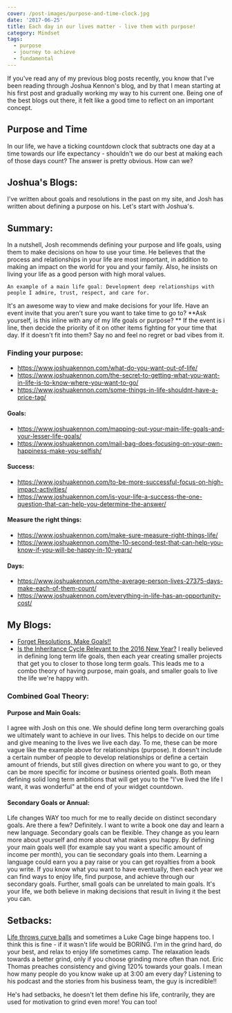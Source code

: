 ```yaml
---
cover: /post-images/purpose-and-time-clock.jpg
date: '2017-06-25'
title: Each day in our lives matter - live them with purpose!
category: Mindset
tags:
  - purpose
  - journey to achieve
  - fundamental
---
```

If you've read any of my previous blog posts recently, you know that I've been reading through Joshua Kennon's blog, and by that I mean starting at his first post and gradually working my way to his current one. Being one of the best blogs out there, it felt like a good time to reflect on an important concept. 

## Purpose and Time

In our life, we have a ticking countdown clock that subtracts one day at a time towards our life expectancy - shouldn't we do our best at making each of those days count? The answer is pretty obvious. How can we? 

## Joshua's Blogs:

I've written about goals and resolutions in the past on my site, and Josh has written about defining a purpose on his. Let's start with Joshua's. 

## Summary:

In a nutshell, Josh recommends defining your purpose and life goals, using them to make decisions on how to use your time. He believes that the process and relationships in your life are most important, in addition to making an impact on the world for you and your family. Also, he insists on living your life as a good person with high moral values. 
    
    
    An example of a main life goal: Development deep relationships with people I admire, trust, respect, and care for.

It's an awesome way to view and make decisions for your life. Have an event invite that you aren't sure you want to take time to go to? **Ask yourself, is this inline with any of my life goals or purpose? ** If the event is i line, then decide the priority of it on other items fighting for your time that day. If it doesn't fit into them? Say no and feel no regret or bad vibes from it. 

### Finding your purpose:

  * <https://www.joshuakennon.com/what-do-you-want-out-of-life/>
  * <https://www.joshuakennon.com/the-secret-to-getting-what-you-want-in-life-is-to-know-where-you-want-to-go/>
  * <https://www.joshuakennon.com/some-things-in-life-shouldnt-have-a-price-tag/>

#### Goals:

  * <https://www.joshuakennon.com/mapping-out-your-main-life-goals-and-your-lesser-life-goals/>
  * <https://www.joshuakennon.com/mail-bag-does-focusing-on-your-own-happiness-make-you-selfish/>

#### Success:

  * <https://www.joshuakennon.com/to-be-more-successful-focus-on-high-impact-activities/>
  * <https://www.joshuakennon.com/is-your-life-a-success-the-one-question-that-can-help-you-determine-the-answer/>

#### Measure the right things:

  * <https://www.joshuakennon.com/make-sure-measure-right-things-life/>
  * <https://www.joshuakennon.com/the-10-second-test-that-can-help-you-know-if-you-will-be-happy-in-10-years/>

#### Days:

  * <https://www.joshuakennon.com/the-average-person-lives-27375-days-make-each-of-them-count/>
  * <https://www.joshuakennon.com/everything-in-life-has-an-opportunity-cost/>
 

## My Blogs:

  * [Forget Resolutions, Make Goals!!](https://kalebmckelvey.com/forget-resolutions-make-goals)
  * [Is the Inheritance Cycle Relevant to the 2016 New Year?](https://kalebmckelvey.com/is-the-inheritance-cycle-relevant-to-the-2016-new-year)
I really believed in defining long term life goals, then each year creating smaller projects that get you to closer to those long term goals. This leads me to a combo theory of having purpose, main goals, and smaller goals to live the life we're happy with. 

### Combined Goal Theory:

#### Purpose and Main Goals:

I agree with Josh on this one. We should define long term overarching goals we ultimately want to achieve in our lives. This helps to decide on our time and give meaning to the lives we live each day. To me, these can be more vague like the example above for relationships (purpose). It doesn't include a certain number of people to develop relationships or define a certain amount of friends, but still gives direction on where you want to go, or they can be more specific for income or business oriented goals. Both mean defining solid long term ambitions that will get you to the "I've lived the life I want, it was wonderful" at the end of your widget countdown. 

#### Secondary Goals or Annual:

Life changes WAY too much for me to really decide on distinct secondary goals. Are there a few? Definitely. I want to write a book one day and learn a new language. Secondary goals can be flexible. They change as you learn more about yourself and more about what makes you happy. By defining your main goals well (for example say you want a specific amount of income per month), you can tie secondary goals into them. Learning a language could earn you a pay raise or you can get royalties from a book you write. If you know what you want to have eventually, then each year we can find ways to enjoy life, find purpose, and achieve through our secondary goals. Further, small goals can be unrelated to main goals. It's your life, we both believe in making decisions that result in living it the best you can. 

## Setbacks:

[Life throws curve balls](https://kalebmckelvey.com/life-throws-curve-balls-hit-home-runs-positively-adapt-for-a-happier-life) and sometimes a Luke Cage binge happens too. I think this is fine - if it wasn't life would be BORING. I'm in the grind hard, do your best, and relax to enjoy life sometimes camp. The relaxation leads towards a better grind, only if you choose grinding more often than not. Eric Thomas preaches consistency and giving 120% towards your goals. I mean how many people do you know wake up at 3:00 am every day? Listening to his podcast and the stories from his business team, the guy is incredible!! 

He's had setbacks, he doesn't let them define his life, contrarily, they are used for motivation to grind even more! You can too!

